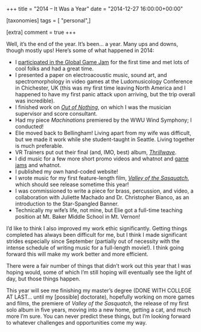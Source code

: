+++
title = "2014 – It Was a Year"
date = "2014-12-27 16:00:00+00:00"

[taxonomies]
tags = [ "personal",]

[extra]
comment = true
+++
<p>Well, it’s the end of the year. It’s been… a year. Many ups and downs, though mostly ups! Here’s some of what happened in 2014:</p><!-- more -->

<ul>
  <li>I <a href="http://globalgamejam.org/2014/games/pandamensional">participated in the Global Game Jam</a> for the first time and met lots of cool folks and had a great time.</li>
  <li>I presented a paper on electroacoustic music, sound art, and spectromorphology in video games at the Ludomusicology Conference in Chichester, UK (this was my first time leaving North America and I happened to have my first panic attack upon arriving, but the trip overall was incredible).</li>
  <li>I finished work on <a href="http://outofnothingmovie.com/"><em>Out of Nothing</em></a>, on which I was the musician supervisor and score consultant.</li>
  <li>Had my piece <em>Machinations</em> premiered by the WWU Wind Symphony; I conducted!</li>
  <li>Elie moved back to Bellingham! Living apart from my wife was difficult, but we made it work while she student-taught in Seattle. Living together is much preferable.</li>
  <li>VR Trainers put out their final (and, IMO, best) album, <a href="https://vrtrainers.bandcamp.com/album/thrillwave"><em>Thrillwave</em></a>.</li>
  <li>I did music for a few more short promo videos and whatnot and <a href="http://atomic_swerve.itch.io/forerunner">game</a> <a href="http://gamejolt.com/games/action/freefall/31146/">jams</a> and whatnot.</li>
  <li>I published my own hand-coded website!</li>
  <li>I wrote music for my first feature-length film, <a href="http://www.imdb.com/title/tt3231390/"><em>Valley of the Sasquatch</em></a>, which should see release sometime this year!</li>
  <li>I was commissioned to write a piece for brass, percussion, and video, a collaboration with Juliette Machado and Dr. Christopher Bianco, as an introduction to the Star-Spangled Banner.</li>
  <li>Technically my wife’s life, not mine, but Elie got a full-time teaching position at Mt. Baker Middle School in Mt. Vernon!</li>
</ul>

<p>I’d like to think I also improved my work ethic significantly. Getting things completed has always been difficult for me, but I think I made significant strides especially since September (partially out of necessity with the intense schedule of writing music for a full-length movie!). I think going forward this will make my work better and more efficient.</p>

<p>There were a fair number of things that didn’t work out this year that I was hoping would, some of which I’m still hoping will eventually see the light of day, but those things happen.</p>

<p>This year will see me finishing my master’s degree (DONE WITH COLLEGE AT LAST… until my [possible] doctorate), hopefully working on more games and films, the premiere of <em>Valley of the Sasquatch</em>, the release of my first solo album in five years, moving into a new home, getting a cat, and much more I’m sure. You can never predict these things, but I’m looking forward to whatever challenges and opportunities come my way.</p>
